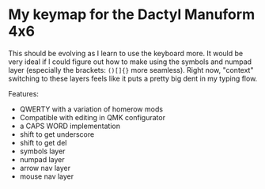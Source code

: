 # My keymap for the Dactyl Manuform 4x6

This should be evolving as I learn to use the keyboard more. It would be
very ideal if I could figure out how to make using the symbols and numpad
layer (especially the brackets: `()[]{}` more seamless). Right now, "context"
switching to these layers feels like it puts a pretty big dent in my typing
flow.

Features:

* QWERTY with a variation of homerow mods
* Compatible with editing in QMK configurator
* a CAPS WORD implementation
* shift<space> to get underscore
* shift<backspace> to get del
* symbols layer
* numpad layer
* arrow nav layer
* mouse nav layer
